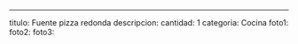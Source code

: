 ---
titulo: Fuente pizza redonda
descripcion: 
cantidad: 1
categoria: Cocina
foto1: 
foto2: 
foto3: 
